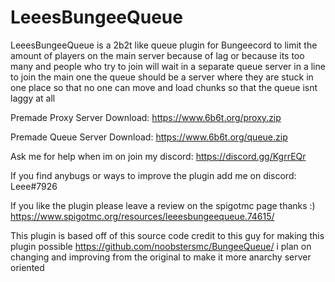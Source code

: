 # LeeesBungeeQueue
LeeesBungeeQueue is a 2b2t like queue plugin for Bungeecord to limit the amount of players on the main server because of lag or because its too many and people who try to join will wait in a separate queue server in a line to join the main one the queue should be a server where they are stuck in one place so that no one can move and load chunks so that the queue isnt laggy at all

Premade Proxy Server Download:
https://www.6b6t.org/proxy.zip

Premade Queue Server Download:
https://www.6b6t.org/queue.zip

Ask me for help when im on join my discord: https://discord.gg/KgrrEQr

If you find anybugs or ways to improve the plugin add me on discord: Leee#7926

If you like the plugin please leave a review on the spigotmc page thanks :)
https://www.spigotmc.org/resources/leeesbungeequeue.74615/

This plugin is based off of this source code credit to this guy for making this plugin possible https://github.com/noobstersmc/BungeeQueue/ i plan on changing and improving from the original 
to make it more anarchy server oriented

